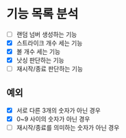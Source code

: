 # 기능 목록 분석

- [ ] 랜덤 넘버 생성하는 기능
- [x] 스트라이크 개수 세는 기능
- [x] 볼 개수 세는 기능
- [x] 낫싱 판단하는 기능
- [ ] 재시작/종료 판단하는 기능

## 예외

- [x] 서로 다른 3개의 숫자가 아닌 경우
- [x] 0~9 사이의 숫자가 아닌 경우
- [ ] 재시작/종료를 의미하는 숫자가 아닌 경우